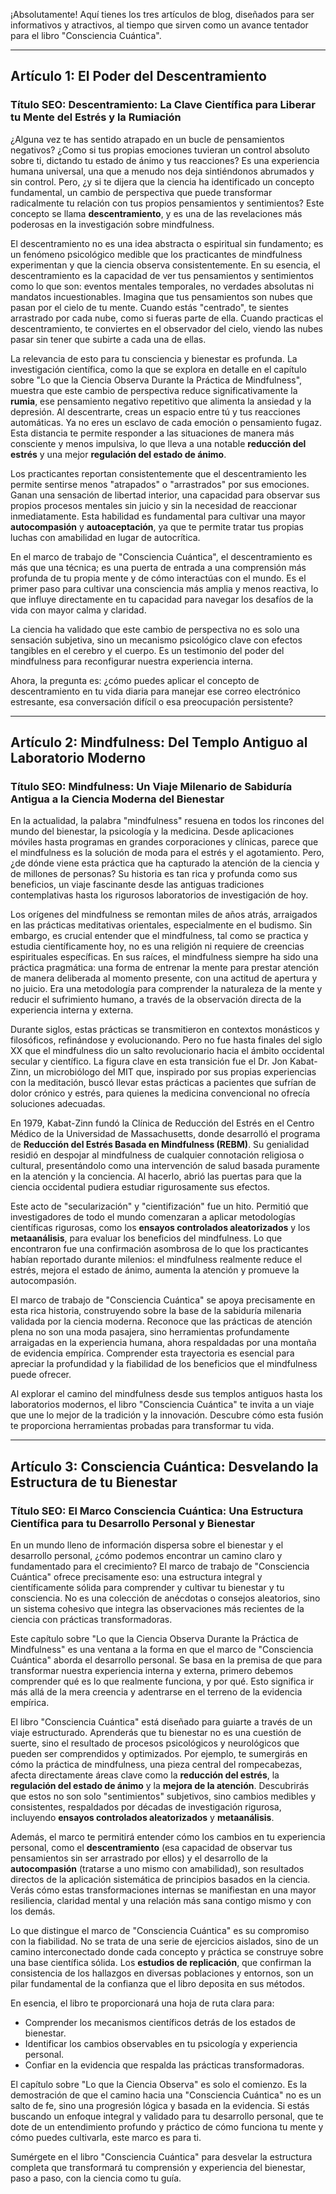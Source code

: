 ¡Absolutamente! Aquí tienes los tres artículos de blog, diseñados para ser informativos y atractivos, al tiempo que sirven como un avance tentador para el libro "Consciencia Cuántica".

---

## Artículo 1: El Poder del Descentramiento

### **Título SEO: Descentramiento: La Clave Científica para Liberar tu Mente del Estrés y la Rumiación**

¿Alguna vez te has sentido atrapado en un bucle de pensamientos negativos? ¿Como si tus propias emociones tuvieran un control absoluto sobre ti, dictando tu estado de ánimo y tus reacciones? Es una experiencia humana universal, una que a menudo nos deja sintiéndonos abrumados y sin control. Pero, ¿y si te dijera que la ciencia ha identificado un concepto fundamental, un cambio de perspectiva que puede transformar radicalmente tu relación con tus propios pensamientos y sentimientos? Este concepto se llama **descentramiento**, y es una de las revelaciones más poderosas en la investigación sobre mindfulness.

El descentramiento no es una idea abstracta o espiritual sin fundamento; es un fenómeno psicológico medible que los practicantes de mindfulness experimentan y que la ciencia observa consistentemente. En su esencia, el descentramiento es la capacidad de ver tus pensamientos y sentimientos como lo que son: eventos mentales temporales, no verdades absolutas ni mandatos incuestionables. Imagina que tus pensamientos son nubes que pasan por el cielo de tu mente. Cuando estás "centrado", te sientes arrastrado por cada nube, como si fueras parte de ella. Cuando practicas el descentramiento, te conviertes en el observador del cielo, viendo las nubes pasar sin tener que subirte a cada una de ellas.

La relevancia de esto para tu consciencia y bienestar es profunda. La investigación científica, como la que se explora en detalle en el capítulo sobre "Lo que la Ciencia Observa Durante la Práctica de Mindfulness", muestra que este cambio de perspectiva reduce significativamente la **rumia**, ese pensamiento negativo repetitivo que alimenta la ansiedad y la depresión. Al descentrarte, creas un espacio entre tú y tus reacciones automáticas. Ya no eres un esclavo de cada emoción o pensamiento fugaz. Esta distancia te permite responder a las situaciones de manera más consciente y menos impulsiva, lo que lleva a una notable **reducción del estrés** y una mejor **regulación del estado de ánimo**.

Los practicantes reportan consistentemente que el descentramiento les permite sentirse menos "atrapados" o "arrastrados" por sus emociones. Ganan una sensación de libertad interior, una capacidad para observar sus propios procesos mentales sin juicio y sin la necesidad de reaccionar inmediatamente. Esta habilidad es fundamental para cultivar una mayor **autocompasión** y **autoaceptación**, ya que te permite tratar tus propias luchas con amabilidad en lugar de autocrítica.

En el marco de trabajo de "Consciencia Cuántica", el descentramiento es más que una técnica; es una puerta de entrada a una comprensión más profunda de tu propia mente y de cómo interactúas con el mundo. Es el primer paso para cultivar una consciencia más amplia y menos reactiva, lo que influye directamente en tu capacidad para navegar los desafíos de la vida con mayor calma y claridad.

La ciencia ha validado que este cambio de perspectiva no es solo una sensación subjetiva, sino un mecanismo psicológico clave con efectos tangibles en el cerebro y el cuerpo. Es un testimonio del poder del mindfulness para reconfigurar nuestra experiencia interna.

Ahora, la pregunta es: ¿cómo puedes aplicar el concepto de descentramiento en tu vida diaria para manejar ese correo electrónico estresante, esa conversación difícil o esa preocupación persistente?

---

## Artículo 2: Mindfulness: Del Templo Antiguo al Laboratorio Moderno

### **Título SEO: Mindfulness: Un Viaje Milenario de Sabiduría Antigua a la Ciencia Moderna del Bienestar**

En la actualidad, la palabra "mindfulness" resuena en todos los rincones del mundo del bienestar, la psicología y la medicina. Desde aplicaciones móviles hasta programas en grandes corporaciones y clínicas, parece que el mindfulness es la solución de moda para el estrés y el agotamiento. Pero, ¿de dónde viene esta práctica que ha capturado la atención de la ciencia y de millones de personas? Su historia es tan rica y profunda como sus beneficios, un viaje fascinante desde las antiguas tradiciones contemplativas hasta los rigurosos laboratorios de investigación de hoy.

Los orígenes del mindfulness se remontan miles de años atrás, arraigados en las prácticas meditativas orientales, especialmente en el budismo. Sin embargo, es crucial entender que el mindfulness, tal como se practica y estudia científicamente hoy, no es una religión ni requiere de creencias espirituales específicas. En sus raíces, el mindfulness siempre ha sido una práctica pragmática: una forma de entrenar la mente para prestar atención de manera deliberada al momento presente, con una actitud de apertura y no juicio. Era una metodología para comprender la naturaleza de la mente y reducir el sufrimiento humano, a través de la observación directa de la experiencia interna y externa.

Durante siglos, estas prácticas se transmitieron en contextos monásticos y filosóficos, refinándose y evolucionando. Pero no fue hasta finales del siglo XX que el mindfulness dio un salto revolucionario hacia el ámbito occidental secular y científico. La figura clave en esta transición fue el Dr. Jon Kabat-Zinn, un microbiólogo del MIT que, inspirado por sus propias experiencias con la meditación, buscó llevar estas prácticas a pacientes que sufrían de dolor crónico y estrés, para quienes la medicina convencional no ofrecía soluciones adecuadas.

En 1979, Kabat-Zinn fundó la Clínica de Reducción del Estrés en el Centro Médico de la Universidad de Massachusetts, donde desarrolló el programa de **Reducción del Estrés Basada en Mindfulness (REBM)**. Su genialidad residió en despojar al mindfulness de cualquier connotación religiosa o cultural, presentándolo como una intervención de salud basada puramente en la atención y la conciencia. Al hacerlo, abrió las puertas para que la ciencia occidental pudiera estudiar rigurosamente sus efectos.

Este acto de "secularización" y "cientifización" fue un hito. Permitió que investigadores de todo el mundo comenzaran a aplicar metodologías científicas rigurosas, como los **ensayos controlados aleatorizados** y los **metaanálisis**, para evaluar los beneficios del mindfulness. Lo que encontraron fue una confirmación asombrosa de lo que los practicantes habían reportado durante milenios: el mindfulness realmente reduce el estrés, mejora el estado de ánimo, aumenta la atención y promueve la autocompasión.

El marco de trabajo de "Consciencia Cuántica" se apoya precisamente en esta rica historia, construyendo sobre la base de la sabiduría milenaria validada por la ciencia moderna. Reconoce que las prácticas de atención plena no son una moda pasajera, sino herramientas profundamente arraigadas en la experiencia humana, ahora respaldadas por una montaña de evidencia empírica. Comprender esta trayectoria es esencial para apreciar la profundidad y la fiabilidad de los beneficios que el mindfulness puede ofrecer.

Al explorar el camino del mindfulness desde sus templos antiguos hasta los laboratorios modernos, el libro "Consciencia Cuántica" te invita a un viaje que une lo mejor de la tradición y la innovación. Descubre cómo esta fusión te proporciona herramientas probadas para transformar tu vida.

---

## Artículo 3: Consciencia Cuántica: Desvelando la Estructura de tu Bienestar

### **Título SEO: El Marco Consciencia Cuántica: Una Estructura Científica para tu Desarrollo Personal y Bienestar**

En un mundo lleno de información dispersa sobre el bienestar y el desarrollo personal, ¿cómo podemos encontrar un camino claro y fundamentado para el crecimiento? El marco de trabajo de "Consciencia Cuántica" ofrece precisamente eso: una estructura integral y científicamente sólida para comprender y cultivar tu bienestar y tu consciencia. No es una colección de anécdotas o consejos aleatorios, sino un sistema cohesivo que integra las observaciones más recientes de la ciencia con prácticas transformadoras.

Este capítulo sobre "Lo que la Ciencia Observa Durante la Práctica de Mindfulness" es una ventana a la forma en que el marco de "Consciencia Cuántica" aborda el desarrollo personal. Se basa en la premisa de que para transformar nuestra experiencia interna y externa, primero debemos comprender qué es lo que realmente funciona, y por qué. Esto significa ir más allá de la mera creencia y adentrarse en el terreno de la evidencia empírica.

El libro "Consciencia Cuántica" está diseñado para guiarte a través de un viaje estructurado. Aprenderás que tu bienestar no es una cuestión de suerte, sino el resultado de procesos psicológicos y neurológicos que pueden ser comprendidos y optimizados. Por ejemplo, te sumergirás en cómo la práctica de mindfulness, una pieza central del rompecabezas, afecta directamente áreas clave como la **reducción del estrés**, la **regulación del estado de ánimo** y la **mejora de la atención**. Descubrirás que estos no son solo "sentimientos" subjetivos, sino cambios medibles y consistentes, respaldados por décadas de investigación rigurosa, incluyendo **ensayos controlados aleatorizados** y **metaanálisis**.

Además, el marco te permitirá entender cómo los cambios en tu experiencia personal, como el **descentramiento** (esa capacidad de observar tus pensamientos sin ser arrastrado por ellos) y el desarrollo de la **autocompasión** (tratarse a uno mismo con amabilidad), son resultados directos de la aplicación sistemática de principios basados en la ciencia. Verás cómo estas transformaciones internas se manifiestan en una mayor resiliencia, claridad mental y una relación más sana contigo mismo y con los demás.

Lo que distingue el marco de "Consciencia Cuántica" es su compromiso con la fiabilidad. No se trata de una serie de ejercicios aislados, sino de un camino interconectado donde cada concepto y práctica se construye sobre una base científica sólida. Los **estudios de replicación**, que confirman la consistencia de los hallazgos en diversas poblaciones y entornos, son un pilar fundamental de la confianza que el libro deposita en sus métodos.

En esencia, el libro te proporcionará una hoja de ruta clara para:
*   Comprender los mecanismos científicos detrás de los estados de bienestar.
*   Identificar los cambios observables en tu psicología y experiencia personal.
*   Confiar en la evidencia que respalda las prácticas transformadoras.

El capítulo sobre "Lo que la Ciencia Observa" es solo el comienzo. Es la demostración de que el camino hacia una "Consciencia Cuántica" no es un salto de fe, sino una progresión lógica y basada en la evidencia. Si estás buscando un enfoque integral y validado para tu desarrollo personal, que te dote de un entendimiento profundo y práctico de cómo funciona tu mente y cómo puedes cultivarla, este marco es para ti.

Sumérgete en el libro "Consciencia Cuántica" para desvelar la estructura completa que transformará tu comprensión y experiencia del bienestar, paso a paso, con la ciencia como tu guía.